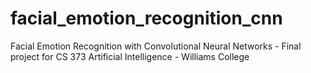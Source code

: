 # facial_emotion_recognition_cnn
Facial Emotion Recognition with Convolutional Neural Networks - Final project for CS 373 Artificial Intelligence - Williams College
